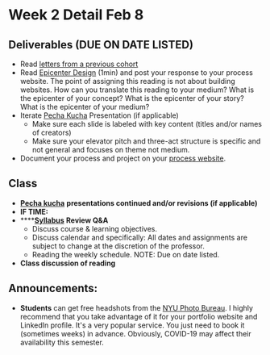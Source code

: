 # Week 2 Detail Feb 8

## Deliverables \(DUE ON DATE LISTED\)

* Read [letters from a previous cohort](https://drive.google.com/open?id=1Fr1cw72xTrvwSBTM6Bh9OU2XepJ1YNOk)
* Read [Epicenter Design](https://basecamp.com/gettingreal/09.2-epicenter-design) \(1min\) and post your response to your process website. The point of assigning this reading is not about building websites. How can you translate this reading to your medium? What is the epicenter of your concept? What is the epicenter of your story? What is the epicenter of your medium?
* Iterate [Pecha Kucha](../pre-work/pecha_kucha.md) Presentation \(if applicable\)
  * Make sure each slide is labeled with key content \(titles and/or names of creators\)
  * Make sure your elevator pitch and three-act structure is specific and not general and focuses on theme not medium.
* Document your process and project on your [process website](../pre-work/website.md).

## Class

* [**Pecha kucha**](../pre-work/pecha_kucha.md) **presentations continued and/or revisions \(if applicable\)**
* **IF TIME:**
* \*\*\*\*[**Syllabus**](../syllabus.md) **Review Q&A**
  * Discuss course & learning objectives.
  * Discuss calendar and specifically: All dates and assignments are subject to change at the discretion of the professor.
  * Reading the weekly schedule. NOTE: Due on date listed.
* **Class discussion of reading**

## **Announcements:**

* **Students** can get free headshots from the [NYU Photo Bureau](https://www.nyu.edu/employees/resources-and-services/media-and-communications/photo-services/in-studio-headshots.html). I highly recommend that you take advantage of it for your portfolio website and LinkedIn profile. It's a very popular service. You just need to book it \(sometimes weeks\) in advance. Obviously, COVID-19 may affect their availability this semester. 

